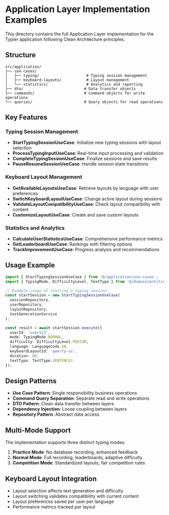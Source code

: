 # Application Layer Implementation Examples

This directory contains the full Application Layer implementation for the Typier application following Clean Architecture principles.

## Structure

```
src/application/
├── use-cases/
│   ├── typing/                     # Typing session management
│   ├── keyboard-layouts/           # Layout management
│   └── statistics/                 # Analytics and reporting
├── dto/                           # Data transfer objects
├── commands/                      # Command objects for write operations
└── queries/                       # Query objects for read operations
```

## Key Features

### Typing Session Management
- **StartTypingSessionUseCase**: Initialize new typing sessions with layout selection
- **ProcessTypingInputUseCase**: Real-time input processing and validation
- **CompleteTypingSessionUseCase**: Finalize sessions and save results
- **PauseResumeSessionUseCase**: Handle session state transitions

### Keyboard Layout Management
- **GetAvailableLayoutsUseCase**: Retrieve layouts by language with user preferences
- **SwitchKeyboardLayoutUseCase**: Change active layout during sessions
- **ValidateLayoutCompatibilityUseCase**: Check layout compatibility with content
- **CustomizeLayoutUseCase**: Create and save custom layouts

### Statistics and Analytics
- **CalculateUserStatisticsUseCase**: Comprehensive performance metrics
- **GetLeaderboardUseCase**: Rankings with filtering options
- **TrackImprovementUseCase**: Progress analysis and recommendations

## Usage Example

```typescript
import { StartTypingSessionUseCase } from '@/application/use-cases';
import { TypingMode, DifficultyLevel, TextType } from '@/domain/entities/typing';

// Example usage of starting a typing session
const startSession = new StartTypingSessionUseCase(
  sessionRepository,
  userRepository,
  layoutRepository,
  textGenerationService
);

const result = await startSession.execute({
  userId: 'user123',
  mode: TypingMode.NORMAL,
  difficulty: DifficultyLevel.MEDIUM,
  language: LanguageCode.EN,
  keyboardLayoutId: 'qwerty-us',
  duration: 60,
  textType: TextType.SENTENCES
});
```

## Design Patterns

- **Use Case Pattern**: Single responsibility business operations
- **Command Query Separation**: Separate read and write operations
- **DTO Pattern**: Clean data transfer between layers
- **Dependency Injection**: Loose coupling between layers
- **Repository Pattern**: Abstract data access

## Multi-Mode Support

The implementation supports three distinct typing modes:

1. **Practice Mode**: No database recording, enhanced feedback
2. **Normal Mode**: Full recording, leaderboards, adaptive difficulty
3. **Competition Mode**: Standardized layouts, fair competition rules

## Keyboard Layout Integration

- Layout selection affects text generation and difficulty
- Layout switching validates compatibility with current content
- Layout preferences saved per user per language
- Performance metrics tracked per layout